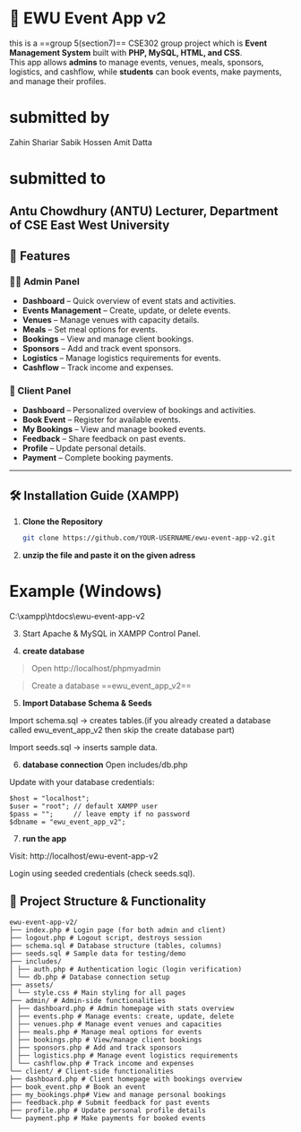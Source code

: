 # 🎉 EWU Event App v2

this is a ==group 5(section7)== CSE302 group project which is **Event Management System** built with **PHP, MySQL, HTML, and CSS**.  
This app allows **admins** to manage events, venues, meals, sponsors, logistics, and cashflow, while **students** can book events, make payments, and manage their profiles.

# submitted by #
Zahin Shariar
Sabik Hossen 
Amit Datta

# submitted to #

Antu Chowdhury (ANTU)
Lecturer, Department of CSE
East West University
---

## 🚀 Features

### 👨‍💼 Admin Panel
- **Dashboard** – Quick overview of event stats and activities.  
- **Events Management** – Create, update, or delete events.  
- **Venues** – Manage venues with capacity details.  
- **Meals** – Set meal options for events.  
- **Bookings** – View and manage client bookings.  
- **Sponsors** – Add and track event sponsors.  
- **Logistics** – Manage logistics requirements for events.  
- **Cashflow** – Track income and expenses.  

### 👤 Client Panel
- **Dashboard** – Personalized overview of bookings and activities.  
- **Book Event** – Register for available events.  
- **My Bookings** – View and manage booked events.  
- **Feedback** – Share feedback on past events.  
- **Profile** – Update personal details.  
- **Payment** – Complete booking payments.  

---

## 🛠️ Installation Guide (XAMPP)

1. **Clone the Repository**
   ```bash
   git clone https://github.com/YOUR-USERNAME/ewu-event-app-v2.git
2. **unzip the file and paste it on the given adress**
# Example (Windows)
C:\xampp\htdocs\ewu-event-app-v2

3. Start Apache & MySQL in XAMPP Control Panel.
   
4. **create database**
> Open http://localhost/phpmyadmin

> Create a database ==ewu_event_app_v2==

5. **Import Database Schema & Seeds**

Import schema.sql → creates tables.(if you already created a database called ewu_event_app_v2 then skip the create database part)

Import seeds.sql → inserts sample data.

6. **database connection**
Open includes/db.php

Update with your database credentials:
```
$host = "localhost";
$user = "root"; // default XAMPP user
$pass = "";     // leave empty if no password
$dbname = "ewu_event_app_v2";
```
7. **run the app**

Visit: http://localhost/ewu-event-app-v2

Login using seeded credentials (check seeds.sql).

## 📂 Project Structure & Functionality

```
ewu-event-app-v2/
├── index.php # Login page (for both admin and client)
├── logout.php # Logout script, destroys session
├── schema.sql # Database structure (tables, columns)
├── seeds.sql # Sample data for testing/demo
├── includes/
│ ├── auth.php # Authentication logic (login verification)
│ └── db.php # Database connection setup
├── assets/
│ └── style.css # Main styling for all pages
├── admin/ # Admin-side functionalities
│ ├── dashboard.php # Admin homepage with stats overview
│ ├── events.php # Manage events: create, update, delete
│ ├── venues.php # Manage event venues and capacities
│ ├── meals.php # Manage meal options for events
│ ├── bookings.php # View/manage client bookings
│ ├── sponsors.php # Add and track sponsors
│ ├── logistics.php # Manage event logistics requirements
│ └── cashflow.php # Track income and expenses
└── client/ # Client-side functionalities
├── dashboard.php # Client homepage with bookings overview
├── book_event.php # Book an event
├── my_bookings.php# View and manage personal bookings
├── feedback.php # Submit feedback for past events
├── profile.php # Update personal profile details
└── payment.php # Make payments for booked events
```







